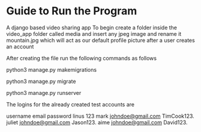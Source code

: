 
# Guide to Run the Program

A django based video sharing app
To begin create a folder inside the video_app folder called media and insert any jpeg image and rename it mountain.jpg which will act as our default profile picture after a user creates an account

After creating the file run the following commands as follows

python3 manage.py makemigrations

python3 manage.py migrate

python3 manage.py runserver

The logins for the already created test accounts are

username      email           password
linus                           123
mark        johndoe@gmail.com   TimCook123.
juliet      johndoe@gmail.com     Jason123.
aime        johndoe@gmail.com     David123.
